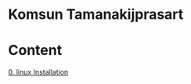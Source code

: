 # Komsun Tamanakijprasart

# Content
[0. linux Installation](https://github.com/komxun/ardupilot-ros2-sitl/blob/a21c4bca8d038ddf4074ebd5fb34757781582179/README.md)
